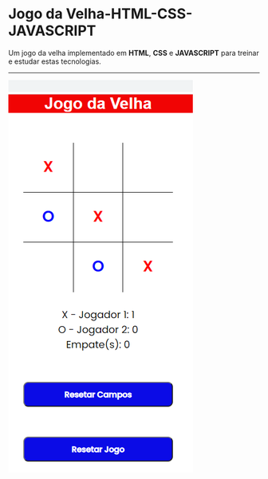 # Jogo da Velha-HTML-CSS-JAVASCRIPT
 Um jogo da velha implementado em **HTML**, **CSS** e **JAVASCRIPT** para treinar e estudar estas tecnologias.
 ***
![imagem](jogo-da-velha.png)
